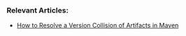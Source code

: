 ### Relevant Articles:

- [How to Resolve a Version Collision of Artifacts in Maven](https://www.surya.com/maven-version-collision)
